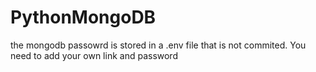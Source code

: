 # PythonMongoDB



the mongodb passowrd is stored in a .env file that is not commited. You need to add your own link and password